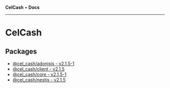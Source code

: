 **CelCash** • **Docs**

***

# CelCash

## Packages

- [@cel\_cash/adonisjs - v2.1.5-1](@cel_cash/adonisjs/README.md)
- [@cel\_cash/client - v2.1.5](@cel_cash/client/README.md)
- [@cel\_cash/core - v2.1.5-1](@cel_cash/core/README.md)
- [@cel\_cash/nestjs - v2.1.5](@cel_cash/nestjs/README.md)
